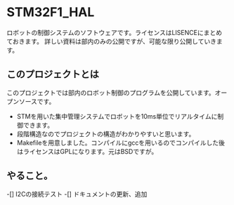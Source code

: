 # STM32F1_HAL
ロボットの制御システムのソフトウェアです。ライセンスはLISENCEにまとめておきます。
詳しい資料は部内のみの公開ですが、可能な限り公開していきます。

## このプロジェクトとは
このプロジェクトでは部内のロボット制御のプログラムを公開しています。オープンソースです。

- STMを用いた集中管理システムでロボットを10ms単位でリアルタイムに制御できます。
- 段階構造なのでプロジェクトの構造がわかりやすいと思います。
- Makefileを用意しました。コンパイルにgccを用いるのでコンパイルした後はライセンスはGPLになります。元はBSDですが。

## やること。
-[] I2Cの接続テスト
-[] ドキュメントの更新、追加
